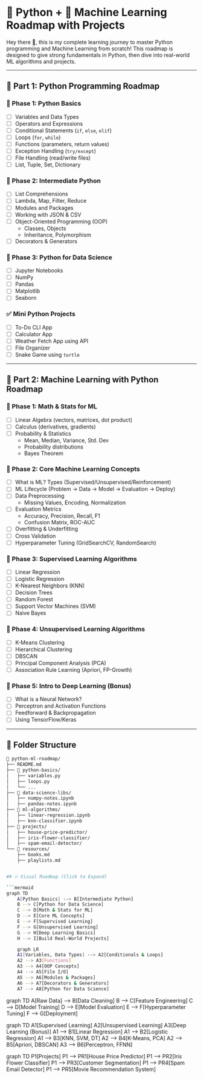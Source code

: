 # 🐍 Python + 🧠 Machine Learning Roadmap with Projects

Hey there 👋, this is my complete learning journey to master Python programming and Machine Learning from scratch! This roadmap is designed to give strong fundamentals in Python, then dive into real-world ML algorithms and projects.

---

## 🧩 Part 1: Python Programming Roadmap

### 📌 Phase 1: Python Basics

- [ ] Variables and Data Types
- [ ] Operators and Expressions
- [ ] Conditional Statements (`if`, `else`, `elif`)
- [ ] Loops (`for`, `while`)
- [ ] Functions (parameters, return values)
- [ ] Exception Handling (`try/except`)
- [ ] File Handling (read/write files)
- [ ] List, Tuple, Set, Dictionary

### 📌 Phase 2: Intermediate Python

- [ ] List Comprehensions
- [ ] Lambda, Map, Filter, Reduce
- [ ] Modules and Packages
- [ ] Working with JSON & CSV
- [ ] Object-Oriented Programming (OOP)
  - Classes, Objects
  - Inheritance, Polymorphism
- [ ] Decorators & Generators

### 📌 Phase 3: Python for Data Science

- [ ] Jupyter Notebooks
- [ ] NumPy
- [ ] Pandas
- [ ] Matplotlib
- [ ] Seaborn

### ✅ Mini Python Projects

- [ ] To-Do CLI App
- [ ] Calculator App
- [ ] Weather Fetch App using API
- [ ] File Organizer
- [ ] Snake Game using `turtle`

---

## 🧠 Part 2: Machine Learning with Python Roadmap

### 📌 Phase 1: Math & Stats for ML

- [ ] Linear Algebra (vectors, matrices, dot product)
- [ ] Calculus (derivatives, gradients)
- [ ] Probability & Statistics
  - Mean, Median, Variance, Std. Dev
  - Probability distributions
  - Bayes Theorem

### 📌 Phase 2: Core Machine Learning Concepts

- [ ] What is ML? Types (Supervised/Unsupervised/Reinforcement)
- [ ] ML Lifecycle (Problem → Data → Model → Evaluation → Deploy)
- [ ] Data Preprocessing
  - Missing Values, Encoding, Normalization
- [ ] Evaluation Metrics
  - Accuracy, Precision, Recall, F1
  - Confusion Matrix, ROC-AUC
- [ ] Overfitting & Underfitting
- [ ] Cross Validation
- [ ] Hyperparameter Tuning (GridSearchCV, RandomSearch)

### 📌 Phase 3: Supervised Learning Algorithms

- [ ] Linear Regression
- [ ] Logistic Regression
- [ ] K-Nearest Neighbors (KNN)
- [ ] Decision Trees
- [ ] Random Forest
- [ ] Support Vector Machines (SVM)
- [ ] Naive Bayes

### 📌 Phase 4: Unsupervised Learning Algorithms

- [ ] K-Means Clustering
- [ ] Hierarchical Clustering
- [ ] DBSCAN
- [ ] Principal Component Analysis (PCA)
- [ ] Association Rule Learning (Apriori, FP-Growth)

### 📌 Phase 5: Intro to Deep Learning (Bonus)

- [ ] What is a Neural Network?
- [ ] Perceptron and Activation Functions
- [ ] Feedforward & Backpropagation
- [ ] Using TensorFlow/Keras

---

## 📂 Folder Structure

````bash
📁 python-ml-roadmap/
├── README.md
├── 📁 python-basics/
│   ├── variables.py
│   ├── loops.py
│   └── ...
├── 📁 data-science-libs/
│   ├── numpy-notes.ipynb
│   ├── pandas-notes.ipynb
├── 📁 ml-algorithms/
│   ├── linear-regression.ipynb
│   ├── knn-classifier.ipynb
├── 📁 projects/
│   ├── house-price-predictor/
│   ├── iris-flower-classifier/
│   ├── spam-email-detector/
└── 📁 resources/
    ├── books.md
    ├── playlists.md


## 🔥 Visual Roadmap (Click to Expand)

```mermaid
graph TD
    A[Python Basics] --> B[Intermediate Python]
    B --> C[Python for Data Science]
    C --> D[Math & Stats for ML]
    D --> E[Core ML Concepts]
    E --> F[Supervised Learning]
    F --> G[Unsupervised Learning]
    G --> H[Deep Learning Basics]
    H --> I[Build Real-World Projects]

    graph LR
    A1[Variables, Data Types] --> A2[Conditionals & Loops]
    A2 --> A3[Functions]
    A3 --> A4[OOP Concepts]
    A4 --> A5[File I/O]
    A5 --> A6[Modules & Packages]
    A6 --> A7[Decorators & Generators]
    A7 --> A8[Python for Data Science]
````

graph TD
A[Raw Data] --> B[Data Cleaning]
B --> C[Feature Engineering]
C --> D[Model Training]
D --> E[Model Evaluation]
E --> F[Hyperparameter Tuning]
F --> G[Deployment]

graph TD
A1[Supervised Learning]
A2[Unsupervised Learning]
A3[Deep Learning (Bonus)]
A1 --> B1[Linear Regression]
A1 --> B2[Logistic Regression]
A1 --> B3[KNN, SVM, DT]
A2 --> B4[K-Means, PCA]
A2 --> B5[Apriori, DBSCAN]
A3 --> B6[Perceptron, FFNN]

graph TD
P1[Projects]
P1 --> PR1[House Price Predictor]
P1 --> PR2[Iris Flower Classifier]
P1 --> PR3[Customer Segmentation]
P1 --> PR4[Spam Email Detector]
P1 --> PR5[Movie Recommendation System]
